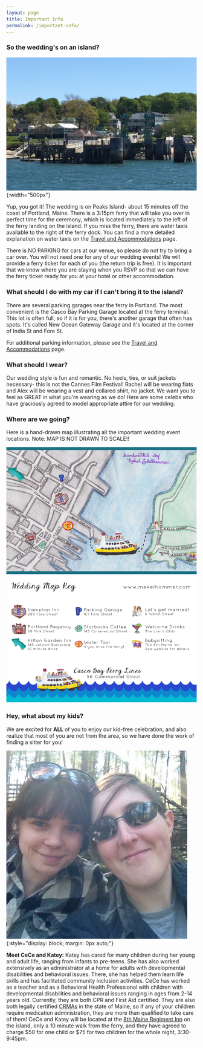 ```yaml
---
layout: page
title: Important Info
permalink: /important-info/
---
```


### So the wedding's on an island?

![harbor view jones landing](/img/HarborViewJonesLanding.jpg){:width="500px"}

Yup, you got it! The wedding is on Peaks Island- about 15 minutes off the coast of Portland, Maine. There is a 3:15pm ferry that will take you over in perfect time for the ceremony, which is located immediately to the left of the ferry landing on the island. If you miss the ferry, there are water taxis available to the right of the ferry dock. You can find a more detailed explanation on water taxis on the [Travel and Accommodations](/travel-and-accomodations/) page. 

There is NO PARKING for cars at our venue, so please do not try to bring a car over. You will not need one for any of our wedding events! We will provide a ferry ticket for each of you (the return trip is free). It is important that we know where you are staying when you RSVP so that we can have the ferry ticket ready for you at your hotel or other accommodation. 


### What should I do with my car if I can't bring it to the island?

There are several parking garages near the ferry in Portland. The most convenient is the Casco Bay Parking Garage located at the ferry terminal. This lot is often full, so if it is for you, there's another garage that often has spots. It's called New Ocean Gateway Garage and it's located at the corner of India St and Fore St. 

For additional parking information, please see the [Travel and Accommodations](/travel-and-accomodations/) page. 


### What should I wear?

Our wedding style is fun and romantic. No heels, ties, or suit jackets necessary- this is not the Cannes Film Festival! Rachel will be wearing flats and Alex will be wearing a vest and collared shirt, no jacket. We want you to feel as GREAT in what you're wearing as we do! Here are some celebs who have graciously agreed to model appropriate attire for our wedding:

<div id="celeb-slideshow"> </div>


### Where are we going?

Here is a hand-drawn map illustrating all the important wedding event locations. Note: MAP IS NOT DRAWN TO SCALE!!  

![Map Front](/img/MapFront4x6.jpg)  
![Map Back](/img/MapBack4x6.jpg)

### Hey, what about my kids?

We are excited for **ALL** of you to enjoy our kid-free celebration, and also realize that most of you are not from the area, so we have done the work of finding a sitter for you! 

![babysitters](/img/CeCe-Katey.JPG){:style="display: block; margin: 0px auto;"}  

**Meet CeCe and Katey:** Katey has cared for many children during her young and adult life, ranging from infants to pre-teens. She has also worked extensively as an administrator at a home for adults with developmental disabilities and behavioral issues. There, she has helped them learn life skills and has facilitated community inclusion activities. CeCe has worked as a teacher and as a Behavioral Health Professional with children with developmental disabilities and behavioral issues ranging in ages from 2-14 years old. Currently, they are both CPR and First Aid certified. They are also both legally certified [CRMAs](https://gateway.maine.gov/dhhs-apps/assisted/crma_overview.asp) in the state of Maine, so if any of your children require medication administration, they are more than qualified to take care of them! CeCe and Katey will be located at the [8th Maine Regiment Inn](https://www.google.com/maps/dir/Jones+Landing/Eighth+Maine+Regiment+Memorial,+13+Eighth+Main+Ave,+Peaks+Island,+ME+04108/@43.654204,-70.1976256,17z/data=!3m1!4b1!4m14!4m13!1m5!1m1!1s0x0:0x66eeb521011470ef!2m2!1d-70.1988746!2d43.6557438!1m5!1m1!1s0x4cb29d9197ff66f3:0x7c1c54919956cb64!2m2!1d-70.191974!2d43.652719!3e2) on the island, only a 10 minute walk from the ferry, and they have agreed to charge $50 for one child or $75 for two children for the whole night, 3:30-9:45pm. 
